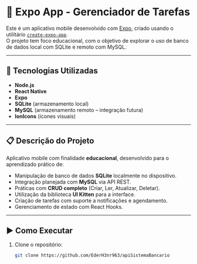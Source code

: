 # 📱 Expo App - Gerenciador de Tarefas

Este é um aplicativo mobile desenvolvido com [Expo](https://expo.dev), criado usando o utilitário [`create-expo-app`](https://www.npmjs.com/package/create-expo-app).  
O projeto tem foco educacional, com o objetivo de explorar o uso de banco de dados local com SQLite e remoto com MySQL.

---

## 🚀 Tecnologias Utilizadas

- **Node.js**
- **React Native**
- **Expo**
- **SQLite** (armazenamento local)
- **MySQL** (armazenamento remoto – integração futura)
- **IonIcons** (ícones visuais)

---

## 📋 Descrição do Projeto

Aplicativo mobile com finalidade **educacional**, desenvolvido para o aprendizado prático de:

- Manipulação de banco de dados **SQLite** localmente no dispositivo.
- Integração planejada com **MySQL** via API REST.
- Práticas com **CRUD completo** (Criar, Ler, Atualizar, Deletar).
- Utilização da biblioteca **UI Kitten** para a interface.
- Criação de tarefas com suporte a notificações e agendamento.
- Gerenciamento de estado com React Hooks.

---

## ▶️ Como Executar

1. Clone o repositório:
   ```bash
   git clone https://github.com/EderH3nr963/apiSistemaBancario
   ```
